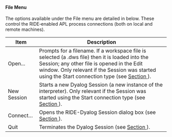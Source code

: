 



#### File Menu


The options available under the File menu are detailed in [](#file_menu)below. These control the RIDE‑enabled APL process connections (both on local and remote machines).

| Item | Description |
| --- | --- |
| Open... | Prompts for a filename. If a workspace file is selected (a .dws file) then it is loaded into the Session; any other file is opened in the Edit window. Only relevant if the Session was started using the Start connection type (see [Section ](type_start.md#) ). |
| New Session | Starts a new Dyalog Session (a new instance of the interpreter). Only relevant if the Session was started using the Start connection type (see [Section ](type_start.md#) ). |
| Connect… | Opens the RIDE-Dyalog Session dialog box (see [Section ](the_ridedyalog_session_dialog_box.md#) ). |
| Quit | Terminates the Dyalog Session (see [Section ](terminating_a_dyalog_session.md#) ). |


